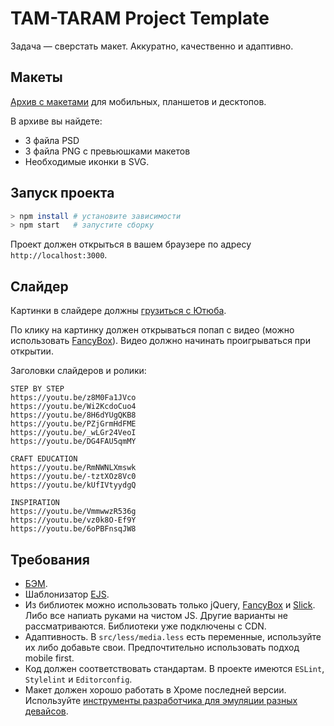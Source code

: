 # TAM-TARAM Project Template
Задача — сверстать макет. Аккуратно, качественно и адаптивно.

## Макеты
[Архив с макетами](https://yadi.sk/d/GJ7FD6dM3JiTkC) для мобильных, планшетов и десктопов.

В архиве вы найдете:
* 3 файла PSD
* 3 файла PNG с превьюшками макетов
* Необходимые иконки в SVG.

## Запуск проекта
```bash
> npm install # установите зависимости
> npm start   # запустите сборку
```

Проект должен открыться в вашем браузере по адресу `http://localhost:3000`.

## Слайдер
Картинки в слайдере должны [грузиться с Ютюба](http://stackoverflow.com/questions/2068344/how-do-i-get-a-youtube-video-thumbnail-from-the-youtube-api?answertab=votes#tab-top).

По клику на картинку должен открываться попап с видео (можно использовать [FancyBox](http://fancyapps.com/fancybox/3/)). Видео должно начинать проигрываться при открытии.

Заголовки слайдеров и ролики:

```
STEP BY STEP
https://youtu.be/z8M0Fa1JVco
https://youtu.be/Wi2KcdoCuo4
https://youtu.be/8H6dYUgQKB8
https://youtu.be/PZjGrmHdFME
https://youtu.be/_wLGr24VeoI
https://youtu.be/DG4FAU5qmMY

CRAFT EDUCATION
https://youtu.be/RmNWNLXmswk
https://youtu.be/-tztXOz8Vc0
https://youtu.be/kUfIVtyydgQ

INSPIRATION
https://youtu.be/VmmwwzR536g
https://youtu.be/vz0k8O-Ef9Y
https://youtu.be/6oPBFnsqJW8
```

## Требования
* [БЭМ](https://ru.bem.info/methodology/).
* Шаблонизатор [EJS](https://github.com/mde/ejs).
* Из библиотек можно использовать только jQuery, [FancyBox](http://fancyapps.com/fancybox/3/) и [Slick](http://kenwheeler.github.io/slick/). Либо все напиать руками на чистом JS. Другие варианты не рассматриваются. Библиотеки уже подключены с CDN.
* Адаптивность. В `src/less/media.less` есть переменные, используйте их либо добавьте свои. Предпочтительно использовать подход mobile first.
* Код должен соответствовать стандартам. В проекте имеются `ESLint`, `Stylelint` и `Editorconfig`.
* Макет должен хорошо работать в Хроме последней версии. Используйте [инструменты разработчика для эмуляции разных девайсов](https://developers.google.com/web/tools/chrome-devtools/device-mode/).

